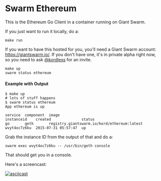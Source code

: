 # Swarm Ethereum
This is the Ethereum Go Client in a container running on Giant Swarm.

If you just want to run it locally, do a:

```
make run
```

If you want to have this hosted for you, you'll need a Giant Swarm account: https://giantswarm.io/. If you don't have one, it's in private alpha right now, so you need to ask [@kordless](https://twitter.com/kordless) for an invite.

```
make up
swarm status ethereum
```

#### Example with Output
```
$ make up
# lots of stuff happens 
$ swarm status ethereum
App ethereum is up

service  component  image                                        instanceid    created              status
go       geth       registry.giantswarm.io/kord/ethereum:latest  wvyt4oc7z6ku  2015-07-31 05:57:47  up
```

Grab the instance ID from the output of that and do a:

```
swarm exec wvyt4oc7z6ku -- /usr/bin/geth console
```

That should get you in a console.

Here's a screencast:

[![asciicast](https://asciinema.org/a/4aq2ut5i3lv7g95e8m9ew9pay.png)](https://asciinema.org/a/4aq2ut5i3lv7g95e8m9ew9pay)
